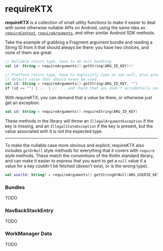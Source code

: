 # requireKTX

**requireKTX** is a collection of small utility functions to make it easier to deal with some otherwise nullable APIs on Android, using the same idea as [`requireContext`](https://developer.android.com/reference/androidx/fragment/app/Fragment.html#requireContext()), [`requireArguments`](https://developer.android.com/reference/androidx/fragment/app/Fragment.html#requireArguments()), and other similar Android SDK methods.

Take the example of grabbing a Fragment argument bundle and reading a String ID from it that should always be there: you have two choices, and none of them are great: 

```kotlin
// Nullable return type, have to do null handling
val id: String = requireArguments().getString(ARG_ID_KEY)!!

// Platform return type, have to explicitly type as non-null, plus provide a meaningless 
// default value that should never be used 
val id: String = requireArguments().getString(ARG_ID_KEY, "")
if (id == "") { ... } // ... and check that you didn't accidentally use the default value
```

With requireKTX, you can demand that a value be there, or otherwise just get an exception:

```kotlin
val id: String = requireArguments().requireString(ARG_ID_KEY)
```

These methods in the library will throw an `IllegalArgumentException` if the key is missing, and an `IllegalStateException` if the key is present, but the value associated with it is not the expected type.

---

To make the nullable case more obvious and explicit, requireKTX also includes `getOrNull` style methods for everything that it covers with `require` style methods. These match the conventions of the Kotlin standard library, and can make it easier to express that you want to get a `null` value if a value for a key couldn't be fetched (doesn't exist, or is the wrong type).

```kotlin
val userId: String? = requireArguments().getStringOrNull(ARG_USERID_KEY)
``` 

### Bundles

TODO

### NavBackStackEntry

TODO

### WorkManager Data

TODO
